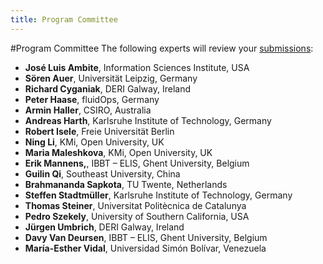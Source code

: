 ```yaml
--- 
title: Program Committee
---
```

#Program Committee
The following experts will review your [submissions](/call-for-papers/):

- **José Luis Ambite**, Information Sciences Institute, USA
- **Sören Auer**, Universität Leipzig, Germany
- **Richard Cyganiak**, DERI Galway, Ireland
- **Peter Haase**, fluidOps, Germany
- **Armin Haller**, CSIRO, Australia
- **Andreas Harth**, Karlsruhe Institute of Technology, Germany
- **Robert Isele**, Freie Universität Berlin
- **Ning Li**, KMi, Open University, UK
- **Maria Maleshkova**, KMi, Open University, UK
- **Erik Mannens,**, IBBT – ELIS, Ghent University, Belgium
- **Guilin Qi**, Southeast University, China
- **Brahmananda Sapkota**, TU Twente, Netherlands
- **Steffen Stadtmüller**, Karlsruhe Institute of Technology, Germany
- **Thomas Steiner**, Universitat Politècnica de Catalunya
- **Pedro Szekely**, University of Southern California, USA
- **Jürgen Umbrich**, DERI Galway, Ireland
- **Davy Van Deursen**, IBBT – ELIS, Ghent University, Belgium
- **María-Esther Vidal**, Universidad Simón Bolívar, Venezuela
